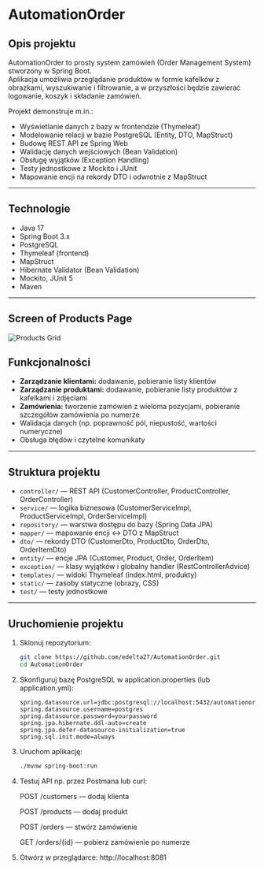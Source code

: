 # AutomationOrder

## Opis projektu

AutomationOrder to prosty system zamówień (Order Management System) stworzony w Spring Boot.  
Aplikacja umożliwia przeglądanie produktów w formie kafelków z obrazkami, wyszukiwanie i filtrowanie, a w przyszłości będzie zawierać logowanie, koszyk i składanie zamówień. 

Projekt demonstruje m.in.:  
- Wyświetlanie danych z bazy w frontendzie (Thymeleaf)
- Modelowanie relacji w bazie PostgreSQL (Entity, DTO, MapStruct)  
- Budowę REST API ze Spring Web  
- Walidację danych wejściowych (Bean Validation)  
- Obsługę wyjątków (Exception Handling)  
- Testy jednostkowe z Mockito i JUnit  
- Mapowanie encji na rekordy DTO i odwrotnie z MapStruct  

---

## Technologie

- Java 17  
- Spring Boot 3.x  
- PostgreSQL  
- Thymeleaf (frontend)
- MapStruct  
- Hibernate Validator (Bean Validation)  
- Mockito, JUnit 5  
- Maven  

---
## Screen of Products Page

![Products Grid](images/automation-shop.png)

## Funkcjonalności

- **Zarządzanie klientami:** dodawanie, pobieranie listy klientów  
- **Zarządzanie produktami:** dodawanie, pobieranie listy produktów z kafelkami i zdjęciami
- **Zamówienia:** tworzenie zamówień z wieloma pozycjami, pobieranie szczegółów zamówienia po numerze  
- Walidacja danych (np. poprawność pól, niepustość, wartości numeryczne)  
- Obsługa błędów i czytelne komunikaty  

---

## Struktura projektu

- `controller/` — REST API (CustomerController, ProductController, OrderController)  
- `service/` — logika biznesowa (CustomerServiceImpl, ProductServiceImpl, OrderServiceImpl)  
- `repository/` — warstwa dostępu do bazy (Spring Data JPA)  
- `mapper/` — mapowanie encji <-> DTO z MapStruct  
- `dto/` — rekordy DTO (CustomerDto, ProductDto, OrderDto, OrderItemDto)  
- `entity/` — encje JPA (Customer, Product, Order, OrderItem)  
- `exception/` — klasy wyjątków i globalny handler (RestControllerAdvice)  
- `templates/` — widoki Thymeleaf (index.html, produkty)
- `static/` — zasoby statyczne (obrazy, CSS)
- `test/` — testy jednostkowe

---

## Uruchomienie projektu

1. Sklonuj repozytorium:
   
   ```bash
   git clone https://github.com/edelta27/AutomationOrder.git
   cd AutomationOrder
2. Skonfiguruj bazę PostgreSQL w application.properties (lub application.yml):
   ```properties
   spring.datasource.url=jdbc:postgresql://localhost:5432/automationorderdb
   spring.datasource.username=postgres
   spring.datasource.password=yourpassword
   spring.jpa.hibernate.ddl-auto=create
   spring.jpa.defer-datasource-initialization=true
   spring.sql.init.mode=always
3. Uruchom aplikację:
   ```bash
   ./mvnw spring-boot:run
4. Testuj API np. przez Postmana lub curl:
   
   POST /customers — dodaj klienta
   
   POST /products — dodaj produkt
   
   POST /orders — stwórz zamówienie
   
   GET /orders/{id} — pobierz zamówienie po numerze
5. Otwórz w przeglądarce: http://localhost:8081
